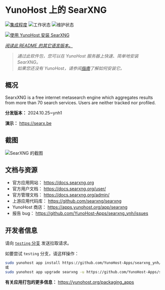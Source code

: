 <!--
注意：此 README 由 <https://github.com/YunoHost/apps/tree/master/tools/readme_generator> 自动生成
请勿手动编辑。
-->

# YunoHost 上的 SearXNG

[![集成程度](https://dash.yunohost.org/integration/searxng.svg)](https://ci-apps.yunohost.org/ci/apps/searxng/) ![工作状态](https://ci-apps.yunohost.org/ci/badges/searxng.status.svg) ![维护状态](https://ci-apps.yunohost.org/ci/badges/searxng.maintain.svg)

[![使用 YunoHost 安装 SearXNG](https://install-app.yunohost.org/install-with-yunohost.svg)](https://install-app.yunohost.org/?app=searxng)

*[阅读此 README 的其它语言版本。](./ALL_README.md)*

> *通过此软件包，您可以在 YunoHost 服务器上快速、简单地安装 SearXNG。*  
> *如果您还没有 YunoHost，请参阅[指南](https://yunohost.org/install)了解如何安装它。*

## 概况

SearxXNG is a free internet metasearch engine which aggregates results from more than 70 search services. Users are neither tracked nor profiled.


**分发版本：** 2024.10.25~ynh1

**演示：** <https://searx.be>

## 截图

![SearXNG 的截图](./doc/screenshots/screenshot_1.png)

## 文档与资源

- 官方应用网站： <https://docs.searxng.org>
- 官方用户文档： <https://docs.searxng.org/user/>
- 官方管理文档： <https://docs.searxng.org/admin/>
- 上游应用代码库： <https://github.com/searxng/searxng>
- YunoHost 商店： <https://apps.yunohost.org/app/searxng>
- 报告 bug： <https://github.com/YunoHost-Apps/searxng_ynh/issues>

## 开发者信息

请向 [`testing` 分支](https://github.com/YunoHost-Apps/searxng_ynh/tree/testing) 发送拉取请求。

如要尝试 `testing` 分支，请这样操作：

```bash
sudo yunohost app install https://github.com/YunoHost-Apps/searxng_ynh/tree/testing --debug
或
sudo yunohost app upgrade searxng -u https://github.com/YunoHost-Apps/searxng_ynh/tree/testing --debug
```

**有关应用打包的更多信息：** <https://yunohost.org/packaging_apps>
